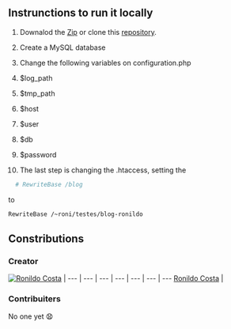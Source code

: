 ## Instrunctions to run it locally

1. Downalod the [Zip](https://github.com/ronildo/Ronildo-Blog-Joomla/archive/master.zip) or clone this [repository](https://github.com/ronildo/Ronildo-Blog-Joomla).

2. Create a MySQL database

3. Change the following variables on configuration.php
 1. $log_path
 2. $tmp_path
 3. $host
 4. $user
 5. $db
 6. $password

4. The last step is changing the .htaccess, setting the

```bash
  # RewriteBase /blog
```

to

```bash
RewriteBase /~roni/testes/blog-ronildo
```


## Constributions

### Creator
[![Ronildo Costa](https://en.gravatar.com/userimage/4552621/6c07f30e428f9a983dc2dab4659434fc.jpeg)](http://www.ronildo.com.br) |
--- | --- | --- | --- | --- | --- | ---
[Ronildo Costa](http://www.ronildo.com.br) |

### Contribuiters

No one yet :anguished: